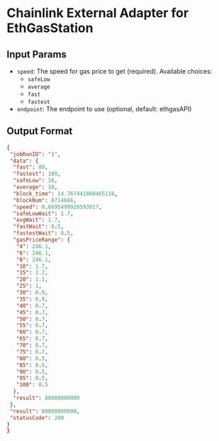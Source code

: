 # Chainlink External Adapter for EthGasStation

## Input Params

- `speed`: The speed for gas price to get (required). Available choices:
    - `safeLow`
    - `average`
    - `fast`
    - `fastest`
- `endpoint`: The endpoint to use (optional, default: ethgasAPI)

## Output Format

```json
{
 "jobRunID": "1",
 "data": {
  "fast": 80,
  "fastest": 100,
  "safeLow": 10,
  "average": 10,
  "block_time": 14.767441860465116,
  "blockNum": 8714666,
  "speed": 0.6695499920593017,
  "safeLowWait": 1.7,
  "avgWait": 1.7,
  "fastWait": 0.5,
  "fastestWait": 0.5,
  "gasPriceRange": {
   "4": 246.1,
   "6": 246.1,
   "8": 246.1,
   "10": 1.7,
   "15": 1.2,
   "20": 1.1,
   "25": 1,
   "30": 0.9,
   "35": 0.9,
   "40": 0.7,
   "45": 0.7,
   "50": 0.7,
   "55": 0.7,
   "60": 0.7,
   "65": 0.7,
   "70": 0.7,
   "75": 0.7,
   "80": 0.5,
   "85": 0.5,
   "90": 0.5,
   "95": 0.5,
   "100": 0.5
  },
  "result": 80000000000
 },
 "result": 80000000000,
 "statusCode": 200
}
}
```
